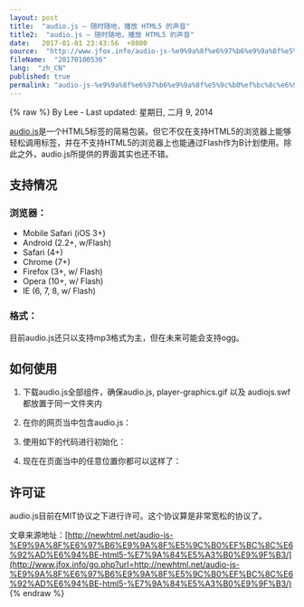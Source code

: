 ```yaml
---
layout: post
title:  "audio.js – 随时随地，播放 HTML5 的声音"
title2:  "audio.js – 随时随地，播放 HTML5 的声音"
date:   2017-01-01 23:43:56  +0800
source:  "http://www.jfox.info/audio-js-%e9%9a%8f%e6%97%b6%e9%9a%8f%e5%9c%b0%ef%bc%8c%e6%92%ad%e6%94%be-html5-%e7%9a%84%e5%a3%b0%e9%9f%b3.html"
fileName:  "20170100536"
lang:  "zh_CN"
published: true
permalink: "audio-js-%e9%9a%8f%e6%97%b6%e9%9a%8f%e5%9c%b0%ef%bc%8c%e6%92%ad%e6%94%be-html5-%e7%9a%84%e5%a3%b0%e9%9f%b3.html"
---
```

{% raw %}
By Lee - Last updated: 星期日, 二月 9, 2014

[audio.js](http://www.jfox.info/go.php?url=http://kolber.github.com/audiojs/)是一个HTML5标签的简易包装。但它不仅在支持HTML5的浏览器上能够轻松调用标签，并在不支持HTML5的浏览器上也能通过Flash作为B计划使用。除此之外，audio.js所提供的界面其实也还不错。

## 支持情况

### 浏览器：

- Mobile Safari (iOS 3+)
- Android (2.2+, w/Flash)
- Safari (4+)
- Chrome (7+)
- Firefox (3+, w/ Flash)
- Opera (10+, w/ Flash)
- IE (6, 7, 8, w/ Flash)

### 格式：

目前audio.js还只以支持mp3格式为主，但在未来可能会支持ogg。

## 如何使用

1. 下载audio.js全部组件，确保audio.js, player-graphics.gif 以及 audiojs.swf都放置于同一文件夹内
2. 在你的网页当中包含audio.js：

    <code><script src="/audiojs/audio.min.js"></script></code>

3. 使用如下的代码进行初始化：

    <code><script>
      audiojs.events.ready(function() {
        var as = audiojs.createAll();
      });
    </script></code>

4. 现在在页面当中的任意位置你都可以这样了：

    <code><audio src="/mp3/juicy.mp3" preload="auto" /></code>

## 许可证

audio.js目前在MIT协议之下进行许可。这个协议算是非常宽松的协议了。

文章来源地址：[http://newhtml.net/audio-js-%E9%9A%8F%E6%97%B6%E9%9A%8F%E5%9C%B0%EF%BC%8C%E6%92%AD%E6%94%BE-html5-%E7%9A%84%E5%A3%B0%E9%9F%B3/](http://www.jfox.info/go.php?url=http://newhtml.net/audio-js-%E9%9A%8F%E6%97%B6%E9%9A%8F%E5%9C%B0%EF%BC%8C%E6%92%AD%E6%94%BE-html5-%E7%9A%84%E5%A3%B0%E9%9F%B3/)
{% endraw %}